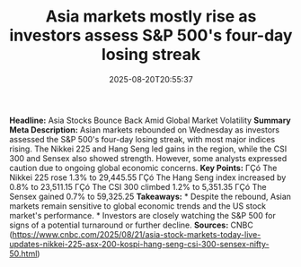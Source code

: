 ﻿---
title: "Asia markets mostly rise as investors assess S&P 500's four-day losing streak"
date: "2025-08-20T20:55:37"
category: "Markets"
summary: ""
slug: "asia markets mostly rise as investors assess sp 500s fourday"
source_urls:
  - "https://www.cnbc.com/2025/08/21/asia-stock-markets-today-live-updates-nikkei-225-asx-200-kospi-hang-seng-csi-300-sensex-nifty-50.html"
seo:
  title: "Asia markets mostly rise as investors assess S&P 500's four-day losing streak | Hash n Hedge"
  description: ""
  keywords: ["news", "markets", "brief"]
---
**Headline:** Asia Stocks Bounce Back Amid Global Market Volatility  **Summary Meta Description:** Asian markets rebounded on Wednesday as investors assessed the S&P 500's four-day losing streak, with most major indices rising. The Nikkei 225 and Hang Seng led gains in the region, while the CSI 300 and Sensex also showed strength. However, some analysts expressed caution due to ongoing global economic concerns.  **Key Points:**  ΓÇó The Nikkei 225 rose 1.3% to 29,445.55 ΓÇó The Hang Seng index increased by 0.8% to 23,511.15 ΓÇó The CSI 300 climbed 1.2% to 5,351.35 ΓÇó The Sensex gained 0.7% to 59,325.25  **Takeaways:**  * Despite the rebound, Asian markets remain sensitive to global economic trends and the US stock market's performance. * Investors are closely watching the S&P 500 for signs of a potential turnaround or further decline.  **Sources:** CNBC (https://www.cnbc.com/2025/08/21/asia-stock-markets-today-live-updates-nikkei-225-asx-200-kospi-hang-seng-csi-300-sensex-nifty-50.html) 
